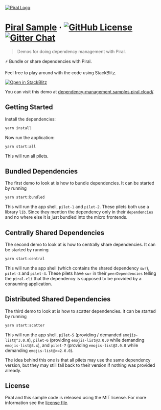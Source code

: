 [![Piral Logo](https://github.com/smapiot/piral/raw/develop/docs/assets/logo.png)](https://piral.io)

# [Piral Sample](https://piral.io) &middot; [![GitHub License](https://img.shields.io/badge/license-MIT-blue.svg)](https://github.com/smapiot/piral/blob/main/LICENSE) [![Gitter Chat](https://badges.gitter.im/gitterHQ/gitter.png)](https://gitter.im/piral-io/community)

> Demos for doing dependency management with Piral.

:zap: Bundle or share dependencies with Piral.

Feel free to play around with the code using StackBlitz.

[![Open in StackBlitz](https://developer.stackblitz.com/img/open_in_stackblitz.svg)](https://stackblitz.com/github/piral-samples/dependency-management-demo)

You can visit this demo at [dependency-management.samples.piral.cloud/](https://dependency-management.samples.piral.cloud/).

## Getting Started

Install the dependencies:

```sh
yarn install
```

Now run the application:

```sh
yarn start:all
```

This will run all pilets.

## Bundled Dependencies

The first demo to look at is how to bundle dependencies. It can be started by running

```sh
yarn start:bundled
```

This will run the app shell, `pilet-1` and `pilet-2`. These pilets both use a library `lib`. Since they mention the dependency only in their `dependencies` and no where else it is just bundled into the micro frontends.

## Centrally Shared Dependencies

The second demo to look at is how to centrally share dependencies. It can be started by running

```sh
yarn start:central
```

This will run the app shell (which contains the shared dependency `swr`), `pilet-3` and `pilet-4`. These pilets have `swr` in their `peerDependencies` telling the `piral-cli` that the dependency is supposed to be provided by a consuming application.

## Distributed Shared Dependencies

The third demo to look at is how to scatter dependencies. It can be started by running

```sh
yarn start:scatter
```

This will run the app shell, `pilet-5` (providing / demanded `emojis-list@^3.0.0`), `pilet-6` (providing `emojis-list@3.0.0` while demanding `emojis-list@3.x`), and `pilet-7` (providing `emojis-list@2.0.0` while demanding `emojis-list@>=2.0.0`).

The idea behind this one is that all pilets may use the same dependency version, but they may still fall back to their version if nothing was provided already.

## License

Piral and this sample code is released using the MIT license. For more information see the [license file](./LICENSE).
